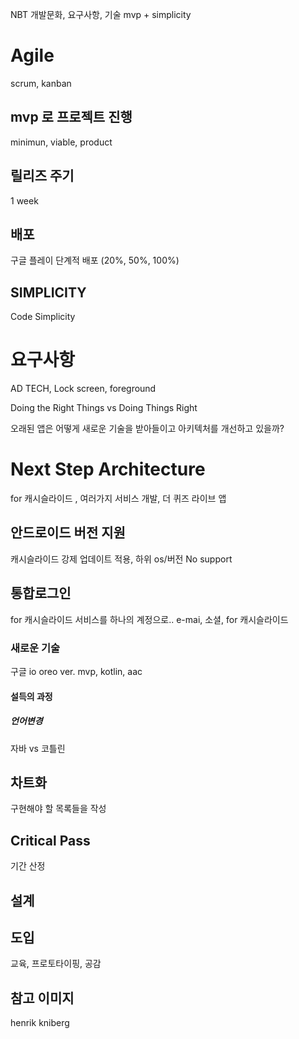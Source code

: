 NBT
개발문화, 요구사항, 기술
mvp + simplicity
# Agile
scrum, kanban
## mvp 로 프로젝트 진행
minimun, viable, product
## 릴리즈 주기
1 week
## 배포
구글 플레이 단계적 배포 (20%, 50%, 100%)
## SIMPLICITY
Code Simplicity

# 요구사항
AD TECH, Lock screen, foreground

Doing the Right Things vs Doing Things Right

오래된 앱은 어떻게 새로운 기술을 받아들이고 아키텍처를 개선하고 있을까?
# Next Step Architecture
for 캐시슬라이드 , 여러가지 서비스 개발, 더 퀴즈 라이브 앱
## 안드로이드 버전 지원
캐시슬라이드 강제 업데이트 적용, 하위 os/버전 No support
## 통합로그인
for 캐시슬라이드 서비스를 하나의 계정으로..
e-mai, 소셜, for 캐시슬라이드
### 새로운 기술
구글 io
oreo ver.
mvp, kotlin, aac
#### 설득의 과정
##### 언어변경
자바 vs 코틀린

## 차트화
구현해야 할 목록들을 작성

## Critical Pass
기간 산정

## 설계

## 도입
교육, 프로토타이핑, 공감




## 참고 이미지
henrik kniberg
